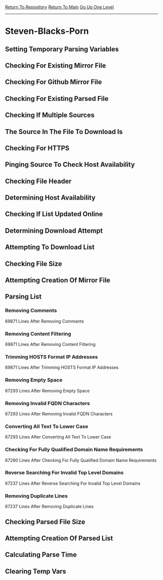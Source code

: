 [Return To Repository](https://github.com/deathbybandaid/piholeparser/)
[Return To Main](https://github.com/deathbybandaid/piholeparser/blob/master/RecentRunLogs/Mainlog.md)
[Go Up One Level](https://github.com/deathbybandaid/piholeparser/blob/master/RecentRunLogs/TopLevelScripts/30-Processing-External-Blacklists.md)
____________________________________
# Steven-Blacks-Porn
## Setting Temporary Parsing Variables
## Checking For Existing Mirror File
## Checking For Github Mirror File
## Checking For Existing Parsed File
## Checking If Multiple Sources
## The Source In The File To Download Is
## Checking For HTTPS
## Pinging Source To Check Host Availability
## Checking File Header
## Determining Host Availability
## Checking If List Updated Online
## Determining Download Attempt
## Attempting To Download List
## Checking File Size
## Attempting Creation Of Mirror File
## Parsing List
### Removing Comments
69871 Lines After Removing Comments
### Removing Content Filtering
69871 Lines After Removing Content Filtering
### Trimming HOSTS Format IP Addresses
69871 Lines After Trimming HOSTS Format IP Addresses
### Removing Empty Space
67293 Lines After Removing Empty Space
### Removing Invalid FQDN Characters
67293 Lines After Removing Invalid FQDN Characters
### Converting All Text To Lower Case
67293 Lines After Converting All Text To Lower Case
### Checking For Fully Qualified Domain Name Requirements
67280 Lines After Checking For Fully Qualified Domain Name Requirements
### Reverse Searching For Invalid Top Level Domains
67237 Lines After Reverse Searching For Invalid Top Level Domains
### Removing Duplicate Lines
67237 Lines After Removing Duplicate Lines
## Checking Parsed File Size
## Attempting Creation Of Parsed List
## Calculating Parse Time
## Clearing Temp Vars
